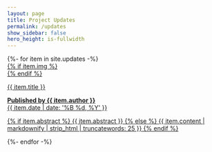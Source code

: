 ```yaml
---
layout: page
title: Project Updates
permalink: /updates
show_sidebar: false
hero_height: is-fullwidth
---
```


<div class="columns is-multiline unset-gradient">
  <div class="column is-4-desktop is-6-tablet">
  {%- for item in site.updates -%}
  <a href="{{ item.url | absolute_url }}">
    <div class="card">
      {% if item.img %}
        <div class="card-image image is-3by2" alt="{{ item.title | strip_html }}" style="background-image:url('{{ item.img | absolute_url }}');background-position:center;"></div>
      {% endif %}
      <div class="card-content">
        <p class="title is-4 mb-3 gradient mb-6">{{ item.title }}</p>
        <p class="subtitle is-6"><b>Published by {{ item.author }}</b><br>
        <time datetime="{{ item.date | date: '%B %d, %Y' }}">{{ item.date | date: '%B %d, %Y' }}</time></p>
        <p>
          {% if item.abstract %}
          {{ item.abstract }}
          {% else %}
          {{ item.content | markdownify | strip_html | truncatewords: 25 }}
          {% endif %}
        </p>
      </div>
    </div>
  </a>
  {%- endfor -%}
  </div>
</div>

